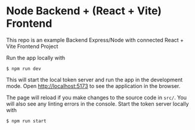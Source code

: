 # Node Backend + (React + Vite)  Frontend

This repo is an example Backend Express/Node with connected  React + Vite Frontend Project 


Run the app locally with

    $ npm run dev

This will start the local token server and run the app in the development mode. Open [http://localhost:5173](http://localhost:5173) to see the application in the browser.

The page will reload if you make changes to the source code in `src/`.
You will also see any linting errors in the console. Start the token server locally with

    $ npm run start